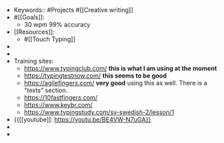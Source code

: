 - Keywords:: #Projects #[[Creative writing]] 
- #[[Goals]]:
    - 30 wpm 99% accuracy
- [[Resources]]:
    - #[[Touch Typing]]
- 
- 
- Training sites:
    - https://www.typingclub.com/ **this is what I am using at the moment**
    - https://typingtestnow.com/   **this seems to be good**
    - https://agilefingers.com/  **very good** using this as well. There is a ”texts” section.
    - https://10fastfingers.com/
    -  https://www.keybr.com/
    - https://www.typingstudy.com/sv-swedish-2/lesson/1
- {{[[youtube]]: https://youtu.be/BE4VW-N7uGA}}
- 
- 
